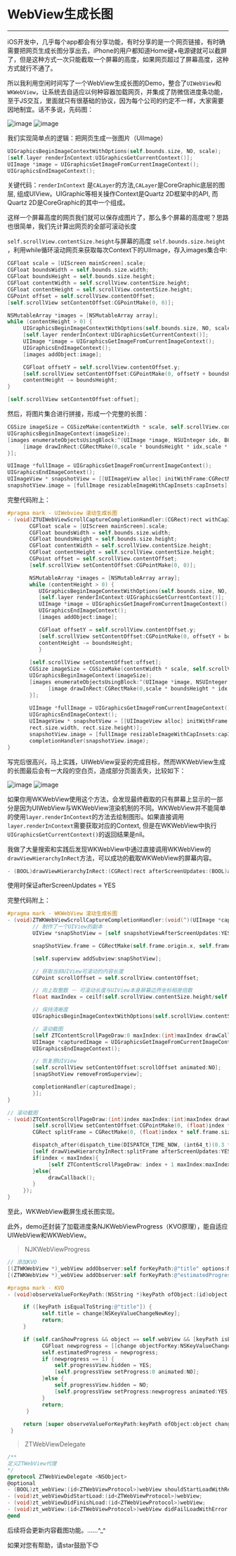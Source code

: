 # WebView生成长图

---

iOS开发中，几乎每个app都会有分享功能，有时分享的是一个网页链接，有时确需要把网页生成长图分享出去，iPhone的用户都知道Home键+电源键就可以截屏了，但是这种方式一次只能截取一个屏幕的高度，如果网页超过了屏幕高度，这种方式就行不通了。

所以我利用空闲时间写了一个WebView生成长图的Demo，整合了`UIWebView`和`WKWebView`，让系统去自适应以何种容器加载网页，并集成了防微信进度条功能，至于JS交互，里面就只有很基础的协议，因为每个公司的约定不一样，大家需要因地制宜。话不多说，先码图：

![image](https://github.com/BeckWang0912/WZTWebView/blob/master/WZTWebView/Icon/step1.png)  ![image](https://github.com/BeckWang0912/WZTWebView/blob/master/WZTWebView/Icon/step2.png)

我们实现简单点的逻辑：把网页生成一张图片（UIImage）

```Objective-C
UIGraphicsBeginImageContextWithOptions(self.bounds.size, NO, scale);
[self.layer renderInContext:UIGraphicsGetCurrentContext()];
UIImage *image = UIGraphicsGetImageFromCurrentImageContext();
UIGraphicsEndImageContext();
```

关键代码：`renderInContext` 是`CALayer`的方法,`CALayer`是CoreGraphic底层的图层, 组成UIView。UIGraphic等相关操作Context是Quartz 2D框架中的API, 而Quartz 2D是CoreGraphic的其中一个组成。

这样一个屏幕高度的网页我们就可以保存成图片了，那么多个屏幕的高度呢？思路也很简单，我们先计算出网页的全部可滚动长度

`self.scrollView.contentSize.height`与屏幕的高度 `self.bounds.size.height` ，利用while循环滚动网页来获取每次Context下的UIImage，存入images集合中:

```Objective-C
CGFloat scale = [UIScreen mainScreen].scale;
CGFloat boundsWidth = self.bounds.size.width;
CGFloat boundsHeight = self.bounds.size.height;
CGFloat contentWidth = self.scrollView.contentSize.height;
CGFloat contentHeight = self.scrollView.contentSize.height;
CGPoint offset = self.scrollView.contentOffset;
[self.scrollView setContentOffset:CGPointMake(0, 0)];

NSMutableArray *images = [NSMutableArray array];
while (contentHeight > 0) {
     UIGraphicsBeginImageContextWithOptions(self.bounds.size, NO, scale);
     [self.layer renderInContext:UIGraphicsGetCurrentContext()];
     UIImage *image = UIGraphicsGetImageFromCurrentImageContext();
     UIGraphicsEndImageContext();
     [images addObject:image];

     CGFloat offsetY = self.scrollView.contentOffset.y;
     [self.scrollView setContentOffset:CGPointMake(0, offsetY + boundsHeight)];
     contentHeight -= boundsHeight;
}

[self.scrollView setContentOffset:offset];
```

然后，将图片集合进行拼接，形成一个完整的长图：

```Objective-C
CGSize imageSize = CGSizeMake(contentWidth * scale, self.scrollView.contentSize.height * scale);
UIGraphicsBeginImageContext(imageSize);
[images enumerateObjectsUsingBlock:^(UIImage *image, NSUInteger idx, BOOL *stop) {
     [image drawInRect:CGRectMake(0,scale * boundsHeight * idx,scale * boundsWidth,scale * boundsHeight)];
}];
```

```Objective-C
UIImage *fullImage = UIGraphicsGetImageFromCurrentImageContext();
UIGraphicsEndImageContext();
UIImageView * snapshotView = [[UIImageView alloc] initWithFrame:CGRectMake(rect.origin.x, rect.origin.y, rect.size.width, rect.size.height)];
snapshotView.image = [fullImage resizableImageWithCapInsets:capInsets];
```

完整代码附上：

```Objective-C
#pragma mark - UIWebview 滚动生成长图
- (void)ZTUIWebViewScrollCaptureCompletionHandler:(CGRect)rect withCapInsets:(UIEdgeInsets)capInsets completionHandler:(void(^)(UIImage *capturedImage))completionHandler{
       CGFloat scale = [UIScreen mainScreen].scale;
       CGFloat boundsWidth = self.bounds.size.width;
       CGFloat boundsHeight = self.bounds.size.height;
       CGFloat contentWidth = self.scrollView.contentSize.height;
       CGFloat contentHeight = self.scrollView.contentSize.height;
       CGPoint offset = self.scrollView.contentOffset;
       [self.scrollView setContentOffset:CGPointMake(0, 0)];

       NSMutableArray *images = [NSMutableArray array];
       while (contentHeight > 0) {
          UIGraphicsBeginImageContextWithOptions(self.bounds.size, NO, scale);
          [self.layer renderInContext:UIGraphicsGetCurrentContext()];
          UIImage *image = UIGraphicsGetImageFromCurrentImageContext();
          UIGraphicsEndImageContext();
          [images addObject:image];

          CGFloat offsetY = self.scrollView.contentOffset.y;
          [self.scrollView setContentOffset:CGPointMake(0, offsetY + boundsHeight)];
          contentHeight -= boundsHeight;
          }
          
       [self.scrollView setContentOffset:offset];
       CGSize imageSize = CGSizeMake(contentWidth * scale, self.scrollView.contentSize.height * scale);
       UIGraphicsBeginImageContext(imageSize);
       [images enumerateObjectsUsingBlock:^(UIImage *image, NSUInteger idx, BOOL *stop) {
             [image drawInRect:CGRectMake(0,scale * boundsHeight * idx,scale * boundsWidth,scale * boundsHeight)];
       }];
       
       UIImage *fullImage = UIGraphicsGetImageFromCurrentImageContext();
       UIGraphicsEndImageContext();
       UIImageView * snapshotView = [[UIImageView alloc] initWithFrame:CGRectMake(rect.origin.x, rect.origin.y,
       rect.size.width, rect.size.height)];
       snapshotView.image = [fullImage resizableImageWithCapInsets:capInsets];
       completionHandler(snapshotView.image);
}
```

写完后很高兴，马上实践，UIWebView妥妥的完成目标，然而WKWebView生成的长图最后会有一大段的空白页，造成部分页面丢失，比较如下：

![image](https://github.com/BeckWang0912/WZTWebView/blob/master/WZTWebView/Icon/full.png) ![image](https://github.com/BeckWang0912/WZTWebView/blob/master/WZTWebView/Icon/empty.png)

如果你用WKWebView使用这个方法，会发现最终截取的只有屏幕上显示的一部分是因为UIWebView与WKWebView渲染机制的不同。WKWebView并不能简单的使用`layer.renderInContext`的方法去绘制图形。如果直接调用`layer.renderInContext`需要获取对应的Context, 但是在WKWebView中执行`UIGraphicsGetCurrentContext()`的返回结果是nil。

我做了大量搜索和实践后发现WKWebView中通过直接调用WKWebView的`drawViewHierarchyInRect`方法，可以成功的截取WKWebView的屏幕内容。

```Objective-C
- (BOOL)drawViewHierarchyInRect:(CGRect)rect afterScreenUpdates:(BOOL)afterUpdates NS_AVAILABLE_IOS(7_0);
```

使用时保证afterScreenUpdates = YES

完整代码附上：

```Objective-C
#pragma mark - WKWebView 滚动生成长图
- (void)ZTWKWebViewScrollCaptureCompletionHandler:(void(^)(UIImage *capturedImage))completionHandler{
        // 制作了一个UIView的副本
        UIView *snapShotView = [self snapshotViewAfterScreenUpdates:YES];

        snapShotView.frame = CGRectMake(self.frame.origin.x, self.frame.origin.y, snapShotView.frame.size.width,              snapShotView.frame.size.height);

        [self.superview addSubview:snapShotView];

        // 获取当前UIView可滚动的内容长度
        CGPoint scrollOffset = self.scrollView.contentOffset;

        // 向上取整数 － 可滚动长度与UIView本身屏幕边界坐标相差倍数
        float maxIndex = ceilf(self.scrollView.contentSize.height/self.bounds.size.height);

        // 保持清晰度
        UIGraphicsBeginImageContextWithOptions(self.scrollView.contentSize, false, [UIScreen mainScreen].scale);

        // 滚动截图
        [self ZTContentScrollPageDraw:0 maxIndex:(int)maxIndex drawCallback:^{
        UIImage *capturedImage = UIGraphicsGetImageFromCurrentImageContext();
        UIGraphicsEndImageContext();

        // 恢复原UIView
        [self.scrollView setContentOffset:scrollOffset animated:NO];
        [snapShotView removeFromSuperview];

        completionHandler(capturedImage);
        }];
}

// 滚动截图
- (void)ZTContentScrollPageDraw:(int)index maxIndex:(int)maxIndex drawCallback:(void(^)(void))drawCallback{
        [self.scrollView setContentOffset:CGPointMake(0, (float)index * self.frame.size.height)];
        CGRect splitFrame = CGRectMake(0, (float)index * self.frame.size.height, self.bounds.size.width, self.bounds.size.height);

        dispatch_after(dispatch_time(DISPATCH_TIME_NOW, (int64_t)(0.3 * NSEC_PER_SEC)), dispatch_get_main_queue(), ^{
        [self drawViewHierarchyInRect:splitFrame afterScreenUpdates:YES];
        if(index < maxIndex){
             [self ZTContentScrollPageDraw: index + 1 maxIndex:maxIndex drawCallback:drawCallback];
        }else{
             drawCallback();
        }
     });
}
```

至此，WKWebView截屏生成长图实现。

此外，demo还封装了加载进度条NJKWebViewProgress（KVO原理），能自适应UIWebView和WKWebView。

>NJKWebViewProgress

```Objective-C
// 添加KVO
[(ZTWKWebView *)_webView addObserver:self forKeyPath:@"title" options:NSKeyValueObservingOptionNew|NSKeyValueObservingOptionOld context:NULL];
[(ZTWKWebView *)_webView addObserver:self forKeyPath:@"estimatedProgress" options:NSKeyValueObservingOptionNew|NSKeyValueObservingOptionOld context:NULL];
```

```Objective-C
#pragma mark - KVO
- (void)observeValueForKeyPath:(NSString *)keyPath ofObject:(id)object change:(NSDictionary<NSString *,id> *)change context:(void *)context{

     if ([keyPath isEqualToString:@"title"]) {
           self.title = change[NSKeyValueChangeNewKey];
           return;
     }

     if (self.canShowProgress && object == self.webView && [keyPath isEqualToString:@"estimatedProgress"]) {
           CGFloat newprogress = [[change objectForKey:NSKeyValueChangeNewKey] doubleValue];
           self.estimatedProgress = newprogress;
           if (newprogress == 1) {
               self.progressView.hidden = YES;
               [self.progressView setProgress:0 animated:NO];
           }else {
               self.progressView.hidden = NO;
               [self.progressView setProgress:newprogress animated:YES];
           }
           return;
      }
 
     return [super observeValueForKeyPath:keyPath ofObject:object change:change context:context];
 }
```

>ZTWebViewDelegate

```Objective-C
/**
定义ZTWebView代理
*/
@protocol ZTWebViewDelegate <NSObject>
@optional
- (BOOL)zt_webView:(id<ZTWebViewProtocol>)webView shouldStartLoadWithRequest:(NSURLRequest*)request navigationType:(ZTWebViewNavType)navigationType;
- (void)zt_webViewDidStartLoad:(id<ZTWebViewProtocol>)webView;
- (void)zt_webViewDidFinishLoad:(id<ZTWebViewProtocol>)webView;
- (void)zt_webView:(id<ZTWebViewProtocol>)webView didFailLoadWithError:(NSError *)error;
@end
```


后续将会更新内容截图功能。……^\_^

如果对您有帮助，请star鼓励下😊

